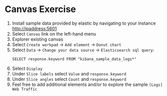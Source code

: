 # Canvas Exercise

1. Install sample data provided by elastic by navigating to your instance [http://ipaddress:5601](http://ipaddress:5601)
2. Select `Canvas` link on the left-hand menu
3. Explorer existing canvas 
4. Select `Create workpad` -&gt; `Add element` -&gt; `Donut chart`
5. Select `Data` -&gt; `Change your data source` -&gt; `Elasticsearch sql query`:
   ```
   SELECT response.keyword FROM "kibana_sample_data_logs*"
   ```
6. Select `Display`
7. Under `Slice labels` select `Value` and `response.keyword`
8. Under `Slice angles` select `Count` and `response.keyword`
9. Feel free to add additional elements and/or to explore the sample `[Logs] Web Traffic`



